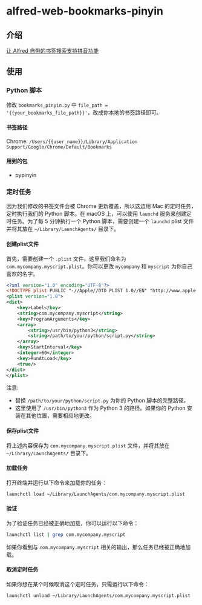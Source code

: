 # alfred-web-bookmarks-pinyin

## 介绍

[让 Alfred 自带的书签搜索支持拼音功能](https://kudoryafuka3.github.io/2023/08/13/%E8%AE%A9-Alfred-%E8%87%AA%E5%B8%A6%E7%9A%84%E4%B9%A6%E7%AD%BE%E6%90%9C%E7%B4%A2%E6%94%AF%E6%8C%81%E6%8B%BC%E9%9F%B3%E5%8A%9F%E8%83%BD/)

## 使用
### Python 脚本
修改 `bookmarks_pinyin.py` 中 `file_path = '{{your_bookmarks_file_path}}'`，改成你本地的书签路径即可。

#### 书签路径

Chrome: `/Users/{{user_name}}/Library/Application Support/Google/Chrome/Default/Bookmarks`

#### 用到的包

- pypinyin

### 定时任务
因为我们修改的书签文件会被 Chrome 更新覆盖，所以这边用 Mac 的定时任务，定时执行我们的 Python 脚本。在 macOS 上，可以使用 `launchd` 服务来创建定时任务。为了每 5 分钟执行一个 Python 脚本，需要创建一个 `launchd` plist 文件并将其放在 `~/Library/LaunchAgents/` 目录下。

#### 创建plist文件

首先，需要创建一个 `.plist` 文件。这里我们命名为 `com.mycompany.myscript.plist`。你可以更改 `mycompany` 和 `myscript` 为你自己喜欢的名字。

```xml
<?xml version="1.0" encoding="UTF-8"?>
<!DOCTYPE plist PUBLIC "-//Apple//DTD PLIST 1.0//EN" "http://www.apple.com/DTDs/PropertyList-1.0.dtd">
<plist version="1.0">
<dict>
    <key>Label</key>
    <string>com.mycompany.myscript</string>
    <key>ProgramArguments</key>
    <array>
        <string>/usr/bin/python3</string>
        <string>/path/to/your/python/script.py</string>
    </array>
    <key>StartInterval</key>
    <integer>60</integer>
    <key>RunAtLoad</key>
    <true/>
</dict>
</plist>
```

注意:

- 替换 `/path/to/your/python/script.py` 为你的 Python 脚本的完整路径。
- 这里使用了 `/usr/bin/python3` 作为 Python 3 的路径。如果你的 Python 安装在其他位置，需要相应地更改。

#### 保存plist文件

将上述内容保存为 `com.mycompany.myscript.plist` 文件，并将其放在 `~/Library/LaunchAgents/` 目录下。

#### 加载任务

打开终端并运行以下命令来加载你的任务：

```bash
launchctl load ~/Library/LaunchAgents/com.mycompany.myscript.plist
```

#### 验证

为了验证任务已经被正确地加载，你可以运行以下命令：

```bash
launchctl list | grep com.mycompany.myscript
```

如果你看到与 `com.mycompany.myscript` 相关的输出，那么任务已经被正确地加载。

#### 取消定时任务

如果你想在某个时候取消这个定时任务，只需运行以下命令：

```bash
launchctl unload ~/Library/LaunchAgents/com.mycompany.myscript.plist
```
